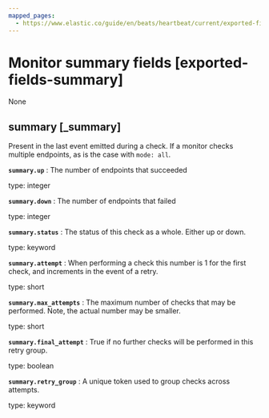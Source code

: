 ```yaml
---
mapped_pages:
  - https://www.elastic.co/guide/en/beats/heartbeat/current/exported-fields-summary.html
---
```


# Monitor summary fields [exported-fields-summary]

None


## summary [_summary]

Present in the last event emitted during a check. If a monitor checks multiple endpoints, as is the case with `mode: all`.


**`summary.up`**
:   The number of endpoints that succeeded

type: integer


**`summary.down`**
:   The number of endpoints that failed

type: integer


**`summary.status`**
:   The status of this check as a whole. Either up or down.

type: keyword


**`summary.attempt`**
:   When performing a check this number is 1 for the first check, and increments in the event of a retry.

type: short


**`summary.max_attempts`**
:   The maximum number of checks that may be performed. Note, the actual number may be smaller.

type: short


**`summary.final_attempt`**
:   True if no further checks will be performed in this retry group.

type: boolean


**`summary.retry_group`**
:   A unique token used to group checks across attempts.

type: keyword


